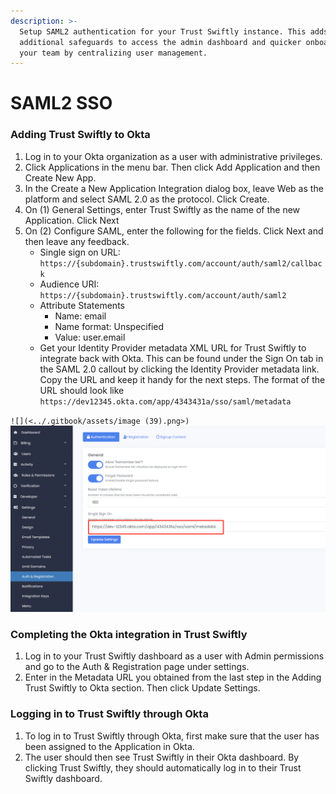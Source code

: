 ```yaml
---
description: >-
  Setup SAML2 authentication for your Trust Swiftly instance. This adds
  additional safeguards to access the admin dashboard and quicker onboarding for
  your team by centralizing user management.
---
```


# SAML2 SSO



### Adding Trust Swiftly to Okta

1. Log in to your Okta organization as a user with administrative privileges.&#x20;
2. Click Applications in the menu bar. Then click Add Application and then Create New App.
3. In the Create a New Application Integration dialog box, leave Web as the platform and select SAML 2.0 as the protocol. Click Create.
4. On (1) General Settings, enter Trust Swiftly as the name of the new Application. Click Next
5. On (2) Configure SAML, enter the following for the fields. Click Next and then leave any feedback.
   * Single sign on URL: `https://{subdomain}.trustswiftly.com/account/auth/saml2/callback`
   * Audience URI: `https://{subdomain}.trustswiftly.com/account/auth/saml2`
   * Attribute Statements
     * Name: email
     * Name format: Unspecified
     * Value: user.email
   * Get your Identity Provider metadata XML URL for Trust Swiftly to integrate back with Okta. This can be found under the Sign On tab in the SAML 2.0 callout by clicking the Identity Provider metadata link. Copy the URL and keep it handy for the next steps. The format of the URL should look like `https://dev12345.okta.com/app/4343431a/sso/saml/metadata`

``![](<../.gitbook/assets/image (39).png>)``![](<../.gitbook/assets/image (38).png>)



### Completing the Okta integration in Trust Swiftly

1. Log in to your Trust Swiftly dashboard as a user with Admin permissions and go to the Auth & Registration page under settings.
2. Enter in the Metadata URL you obtained from the last step in the Adding Trust Swiftly to Okta section. Then click Update Settings.

### Logging in to Trust Swiftly through Okta

1. To log in to Trust Swiftly through Okta, first make sure that the user has been assigned to the Application in Okta.
2. The user should then see Trust Swiftly in their Okta dashboard. By clicking Trust Swiftly, they should automatically log in to their Trust Swiftly dashboard.
